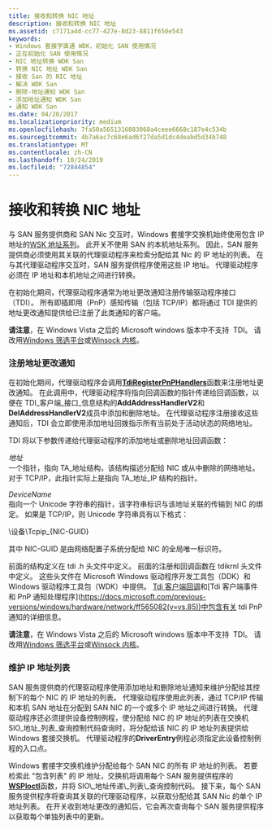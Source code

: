 ```yaml
---
title: 接收和转换 NIC 地址
description: 接收和转换 NIC 地址
ms.assetid: c7171a4d-cc77-427e-8d23-8811f650e543
keywords:
- Windows 套接字直通 WDK，初始化 SAN 使用情况
- 正在初始化 SAN 使用情况
- NIC 地址转换 WDK San
- 转换 NIC 地址 WDK San
- 接收 San 的 NIC 地址
- 解决 WDK San
- 删除-地址通知 WDK San
- 添加地址通知 WDK San
- 通知 WDK San
ms.date: 04/20/2017
ms.localizationpriority: medium
ms.openlocfilehash: 7fa50a5651316083068a4ceee6668c187e4c534b
ms.sourcegitcommit: 4b7a6ac7c68e6ad6f27da5d1dc4deabd5d34b748
ms.translationtype: MT
ms.contentlocale: zh-CN
ms.lasthandoff: 10/24/2019
ms.locfileid: "72844854"
---
```

# <a name="receiving-and-translating-nic-addresses"></a>接收和转换 NIC 地址





与 SAN 服务提供商和 SAN Nic 交互时，Windows 套接字交换机始终使用包含 IP 地址的[WSK 地址系列](https://docs.microsoft.com/previous-versions/windows/hardware/drivers/mt808757(v=vs.85))。 此开关不使用 SAN 的本机地址系列。 因此，SAN 服务提供商必须使用其关联的代理驱动程序来检索分配给其 Nic 的 IP 地址的列表。 在与其代理驱动程序交互时，SAN 服务提供程序使用这些 IP 地址。 代理驱动程序必须在 IP 地址和本机地址之间进行转换。

在初始化期间，代理驱动程序通常为地址更改通知注册传输驱动程序接口（TDI）。 所有即插即用（PnP）感知传输（包括 TCP/IP）都将通过 TDI 提供的地址更改通知提供给已注册了此类通知的客户端。

**请注意**，在 Windows Vista 之后的 Microsoft windows 版本中不支持  TDI。 请改用[Windows 筛选平台](https://docs.microsoft.com/windows-hardware/drivers/ddi/_netvista/)或[Winsock 内核](https://docs.microsoft.com/windows-hardware/drivers/ddi/_netvista/)。

 

### <a name="registering-for-address-change-notification"></a>注册地址更改通知

在初始化期间，代理驱动程序会调用[**TdiRegisterPnPHandlers**](https://docs.microsoft.com/previous-versions/windows/hardware/network/ff565062(v=vs.85))函数来注册地址更改通知。 在此调用中，代理驱动程序将指向回调函数的指针传递给回调函数，以便在 TDI\_客户端\_接口\_信息结构的**AddAddressHandlerV2**和**DelAddressHandlerV2**成员中添加和删除地址。 在代理驱动程序注册接收这些通知后，TDI 会立即使用添加地址回拨指示所有当前处于活动状态的网络地址。

TDI 将以下参数传递给代理驱动程序的添加地址或删除地址回调函数：

<a href="" id="address"></a>*地址*  
一个指针，指向 TA\_地址结构，该结构描述分配给 NIC 或从中删除的网络地址。 对于 TCP/IP，此指针实际上是指向 TA\_地址\_IP 结构的指针。

<a href="" id="devicename"></a>*DeviceName*  
指向一个 Unicode 字符串的指针，该字符串标识与该地址关联的传输到 NIC 的绑定。 如果是 TCP/IP，则 Unicode 字符串具有以下格式：

\\设备\\Tcpip\_{NIC-GUID}

其中 NIC-GUID 是由网络配置子系统分配给 NIC 的全局唯一标识符。

前面的结构定义在 tdi .h 头文件中定义。 前面的注册和回调函数在 tdikrnl 头文件中定义。 这些头文件在 Microsoft Windows 驱动程序开发工具包（DDK）和 Windows 驱动程序工具包（WDK）中提供。 [Tdi 客户端回调](https://docs.microsoft.com/previous-versions/windows/hardware/network/ff565081(v=vs.85))和[Tdi 客户端事件和 PnP 通知处理程序](https://docs.microsoft.com/previous-versions/windows/hardware/network/ff565082(v=vs.85))中包含有关 tdi PnP 通知的详细信息。

**请注意**，在 Windows Vista 之后的 Microsoft windows 版本中不支持  TDI。 请改用[Windows 筛选平台](https://docs.microsoft.com/windows-hardware/drivers/ddi/_netvista/)或[Winsock 内核](https://docs.microsoft.com/windows-hardware/drivers/ddi/_netvista/)。

 

### <a name="maintaining-a-list-of-ip-addresses"></a>维护 IP 地址列表

SAN 服务提供商的代理驱动程序使用添加地址和删除地址通知来维护分配给其控制下的每个 NIC 的 IP 地址的列表。 代理驱动程序使用此列表，通过 TCP/IP 传输和本机 SAN 地址在分配到 SAN NIC 的一个或多个 IP 地址之间进行转换。 代理驱动程序还必须提供设备控制例程，使分配给 NIC 的 IP 地址的列表在交换机 SIO\_地址\_列表\_查询控制代码查询时，将分配给该 NIC 的 IP 地址列表提供给 Windows 套接交换机。 代理驱动程序的**DriverEntry**例程必须指定此设备控制例程的入口点。

Windows 套接字交换机维护分配给每个 SAN NIC 的所有 IP 地址的列表。 若要检索此 "包含列表" 的 IP 地址，交换机将调用每个 SAN 服务提供程序的[**WSPIoctl**](https://docs.microsoft.com/previous-versions/windows/hardware/network/ff566296(v=vs.85))函数，并将 SIO\_地址传递\_列表\_查询控制代码。 接下来，每个 SAN 服务提供程序将查询其关联的代理驱动程序，以获取分配给其 SAN Nic 的单个 IP 地址列表。 在开关收到地址更改的通知后，它会再次查询每个 SAN 服务提供程序以获取每个单独列表中的更新。

 

 





